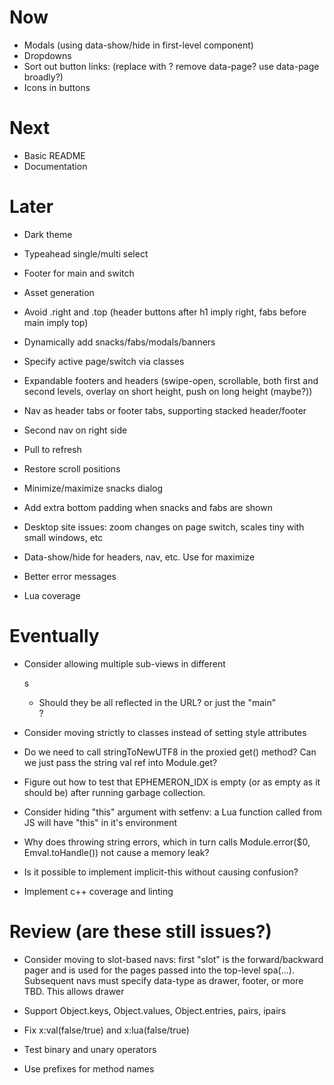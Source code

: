 # Now

- Modals (using data-show/hide in first-level component)
- Dropdowns
- Sort out button links: (replace with <a>? remove data-page? use data-page broadly?)
- Icons in buttons

# Next

- Basic README
- Documentation

# Later

- Dark theme
- Typeahead single/multi select
- Footer for main and switch
- Asset generation

- Avoid .right and .top (header buttons after h1 imply right, fabs before main
  imply top)
- Dynamically add snacks/fabs/modals/banners
- Specify active page/switch via classes
- Expandable footers and headers (swipe-open, scrollable, both first and second
  levels, overlay on short height, push on long height (maybe?))
- Nav as header tabs or footer tabs, supporting stacked header/footer
- Second nav on right side
- Pull to refresh
- Restore scroll positions
- Minimize/maximize snacks dialog
- Add extra bottom padding when snacks and fabs are shown
- Desktop site issues: zoom changes on page switch, scales tiny with small
  windows, etc
- Data-show/hide for headers, nav, etc. Use for maximize

- Better error messages
- Lua coverage

# Eventually

- Consider allowing multiple sub-views in different <main>s
    - Should they be all reflected in the URL? or just the "main" <main>?

- Consider moving strictly to classes instead of setting style attributes

- Do we need to call stringToNewUTF8 in the proxied get() method? Can we just
  pass the string val ref into Module.get?

- Figure out how to test that EPHEMERON_IDX is empty (or as empty as it should
  be) after running garbage collection.

- Consider hiding "this" argument with setfenv: a Lua function called from JS
  will have "this" in it's environment

- Why does throwing string errors, which in turn
  calls Module.error($0, Emval.toHandle(<str>))
  not cause a memory leak?

- Is it possible to implement implicit-this
  without causing confusion?

- Implement c++ coverage and linting

# Review (are these still issues?)

- Consider moving to slot-based navs: first "slot" is the forward/backward pager
  and is used for the pages passed into the top-level spa(...). Subsequent navs
  must specify data-type as drawer, footer, or more TBD. This allows drawer

- Support Object.keys, Object.values,
  Object.entries, pairs, ipairs
- Fix x:val(false/true) and x:lua(false/true)
- Test binary and unary operators
- Use prefixes for method names

